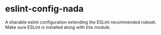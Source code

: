 # eslint-config-nada

A sharable eslint configuration extending the ESLint recommended ruleset. Make sure ESLint is installed along with this module.
